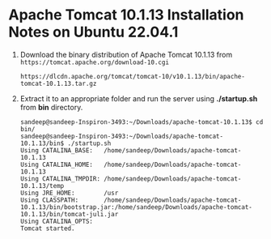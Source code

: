 #  Apache Tomcat 10.1.13 Installation Notes on Ubuntu 22.04.1

1. Download the binary distribution of Apache Tomcat 10.1.13 from `https://tomcat.apache.org/download-10.cgi`

   `https://dlcdn.apache.org/tomcat/tomcat-10/v10.1.13/bin/apache-tomcat-10.1.13.tar.gz`


2. Extract it to an appropriate folder and run the server using **./startup.sh** from **bin** directory.

   ```
   sandeep@sandeep-Inspiron-3493:~/Downloads/apache-tomcat-10.1.13$ cd bin/
   sandeep@sandeep-Inspiron-3493:~/Downloads/apache-tomcat-10.1.13/bin$ ./startup.sh
   Using CATALINA_BASE:   /home/sandeep/Downloads/apache-tomcat-10.1.13
   Using CATALINA_HOME:   /home/sandeep/Downloads/apache-tomcat-10.1.13
   Using CATALINA_TMPDIR: /home/sandeep/Downloads/apache-tomcat-10.1.13/temp
   Using JRE_HOME:        /usr
   Using CLASSPATH:       /home/sandeep/Downloads/apache-tomcat-10.1.13/bin/bootstrap.jar:/home/sandeep/Downloads/apache-tomcat-10.1.13/bin/tomcat-juli.jar
   Using CATALINA_OPTS: 
   Tomcat started.
   ```

